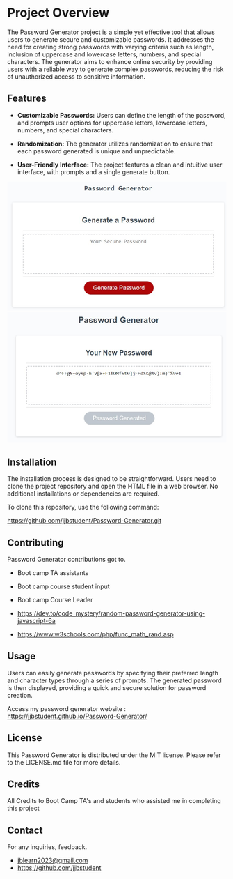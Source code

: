 # Project Overview

The Password Generator project is a simple yet effective tool that allows users to generate secure and customizable passwords. It addresses the need for creating strong passwords with varying criteria such as length, inclusion of uppercase and lowercase letters, numbers, and special characters. The generator aims to enhance online security by providing users with a reliable way to generate complex passwords, reducing the risk of unauthorized access to sensitive information.

## Features

- **Customizable Passwords:** Users can define the length of the password, and prompts user options for uppercase letters, lowercase letters, numbers, and special characters.
  
- **Randomization:** The generator utilizes randomization to ensure that each password generated is unique and unpredictable.

- **User-Friendly Interface:** The project features a clean and intuitive user interface, with prompts and a single generate button.

![Screenshot](/assets/scrn1.jpg)
![Screenshot](/assets/scrn2.jpg)

## Installation

The installation process is designed to be straightforward. Users need to clone the project repository and open the HTML file in a web browser. No additional installations or dependencies are required.

To clone this repository, use the following command:

https://github.com/jjbstudent/Password-Generator.git

## Contributing

Password Generator contributions got to.

- Boot camp TA assistants 

- Boot camp course student input

- Boot camp Course Leader 

- https://dev.to/code_mystery/random-password-generator-using-javascript-6a

- https://www.w3schools.com/php/func_math_rand.asp

## Usage

Users can easily generate passwords by specifying their preferred length and character types through a series of prompts. The generated password is then displayed, providing a quick and secure solution for password creation.

Access my password generator website : https://jjbstudent.github.io/Password-Generator/

## License

This Password Generator is distributed under the MIT license. Please refer to the LICENSE.md file for more details.

## Credits

All Credits to Boot Camp TA's and students who assisted me in completing this project

## Contact

For any inquiries, feedback.

- jblearn2023@gmail.com
- https://github.com/jjbstudent

